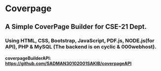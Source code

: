 # Coverpage
## A Simple CoverPage Builder for CSE-21 Dept. 
### Using HTML, CSS, Bootstrap, JavaScript, PDF.js, NODE.js(for API), PHP & MySQL (The backend is on cyclic & 000webhost).
#### coverpageBuilderAPI: https://github.com/SADMAN30102001SAKIB/coverpageAPI
